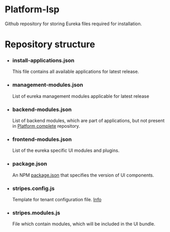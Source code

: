 # Platform-lsp

Github repository for storing Eureka files required for installation.

# Repository structure

  - ### install-applications.json
    This file contains all available applications for latest release.

  - ### management-modules.json
    List of eureka management modules applicable for latest release

  - ### backend-modules.json
    List of backend modules, which are part of applications, but not present in [Platform complete](https://github.com/folio-org/platform-complete) repository.

  - ### frontend-modules.json
    List of the eureka specific UI modules and plugins.

  - ### package.json
    An NPM [package.json](https://docs.npmjs.com/cli/v10/configuring-npm/package-json) that specifies the version of UI components.

  - ### stripes.config.js
    Template for tenant configuration file. [Info](https://github.com/folio-org/stripes-sample-platform)

  - ### stripes.modules.js
    File which contain modules, which will be included in the UI bundle.


